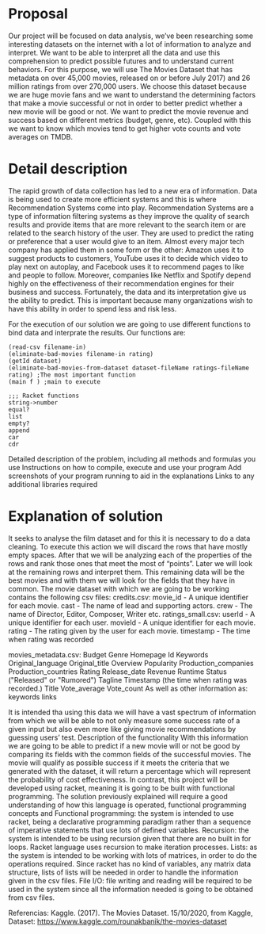 

# Proposal

Our project will be focused on data analysis, we’ve been researching some interesting datasets on the internet with a lot of information to analyze and interpret. We want to be able to interpret all the data and use this comprehension to predict possible futures and to understand current behaviors.
For this purpose, we will use The Movies Dataset that has metadata on over 45,000 movies, released on or before July 2017) and 26 million ratings from over 270,000 users. We choose this dataset because we are huge movie fans and we want to understand the determining factors that make a movie successful or not in order to better predict whether a new movie will be good or not. We want to predict the movie revenue and success based on different metrics (budget, genre, etc). 
Coupled with this we want to know which movies tend to get higher vote counts and vote averages on TMDB.

# Detail description

The rapid growth of data collection has led to a new era of information. Data is being used to create more efficient systems and this is where Recommendation Systems come into play. Recommendation Systems are a type of information filtering systems as they improve the quality of search results and provide items that are more relevant to the search item or are related to the search history of the user.
They are used to predict the rating or preference that a user would give to an item. Almost every major tech company has applied them in some form or the other: Amazon uses it to suggest products to customers, YouTube uses it to decide which video to play next on autoplay, and Facebook uses it to recommend pages to like and people to follow. Moreover, companies like Netflix and Spotify depend highly on the effectiveness of their recommendation engines for their business and success.
Fortunately, the data and its interpretation give us the ability to predict. This is important because many organizations wish to have this ability in order to spend less and risk less.

For the execution of our solution we are going to use different functions to bind data and interprate the results. Our functions are:

`````
(read-csv filename-in)
(eliminate-bad-movies filename-in rating)
(getId dataset)
(eliminate-bad-movies-from-dataset dataset-fileName ratings-fileName rating) ;The most important function
(main f ) ;main to execute 

;;; Racket functions
string->number
equal?
list
empty?
append
car
cdr
`````
Detailed description of the problem, including all methods and formulas you use
Instructions on how to compile, execute and use your program
Add screenshots of your program running to aid in the explanations
Links to any additional libraries required

# Explanation of solution

It seeks to analyse the film dataset and  for this it is necessary to do a data cleaning. To execute this action we will discard the rows that have mostly empty spaces. After that we will be analyzing each of the properties of the rows and rank those ones that meet the most of “points”. Later we will look at the remaining rows and interpret them. This remaining data will be the best movies and with them we will look for the fields that they have in common. 
The movie dataset with which we are going to be working contains the following csv files:
credits.csv:
movie_id - A unique identifier for each movie.
cast - The name of lead and supporting actors.
crew - The name of Director, Editor, Composer, Writer etc.
ratings_small.csv:
userId - A unique identifier for each user.
movieId - A unique identifier for each movie.
rating - The rating given by the user for each movie.
timestamp - The time when rating was recorded

movies_metadata.csv:
Budget
Genre
Homepage
Id
Keywords
Original_language
Original_title 
Overview
Popularity
Production_companies
Production_countries
Rating
Release_date
Revenue
Runtime
Status ("Released" or "Rumored")
Tagline
Timestamp (the time when rating was recorded.)
Title
Vote_average
Vote_count
As well as other information as:
keywords
links

It is intended tha using this data we will have a vast spectrum of information from which we will be able to not only measure some success rate of a given input but also even more like giving movie recommendations by guessing users’ test.
Description of the functionality
With this information we are going to be able to predict if a new movie will or not be good by comparing its fields with the common fields of the successful movies. The movie will qualify as possible success if it meets the criteria that we generated with the dataset, it will return a percentage which will represent the probability of cost effectiveness. In contrast, this project will be developed using racket, meaning it is going to be built with functional programming. The solution previously explained will require a good understanding of how this language is operated, functional programming concepts and
Functional programming: the system is intended to use racket, being a declarative programming paradigm rather than a sequence of imperative statements that use lots of defined variables.
Recursion: the system is intended to be using recursion given that there are no built in for loops. Racket language uses recursion to make iteration processes.
Lists: as the system is intended to be working with  lots of matrices, in order to do the operations required. Since racket has no kind of variables, any matrix data structure, lists of lists will be needed in order to handle the information given in the csv files. 
File I/O: file writing and reading will be required to be used in the system since all the information needed is going to be obtained from csv files.

Referencias:
Kaggle. (2017). The Movies Dataset. 15/10/2020, from Kaggle, Dataset: https://www.kaggle.com/rounakbanik/the-movies-dataset
